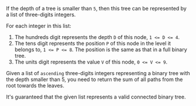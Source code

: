 If the depth of a tree is smaller than `5`, then this tree can be represented by a list of three-digits integers.

For each integer in this list:

1. The hundreds digit represents the depth `D` of this node, `1 <= D <= 4`.
2. The tens digit represents the position `P` of this node in the level it belongs to, `1 <= P <= 8`. The position is the same as that in a full binary tree.
3. The units digit represents the value `V` of this node, `0 <= V <= 9`.

Given a list of `ascending` three-digits integers representing a binary tree with the depth smaller than 5, you need to return the sum of all paths from the root towards the leaves.

It's guaranteed that the given list represents a valid connected binary tree.